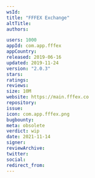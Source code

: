 ```yaml
---
wsId: 
title: "FFFEX Exchange"
altTitle: 
authors:

users: 1000
appId: com.app.fffex
appCountry: 
released: 2019-06-16
updated: 2019-11-24
version: "2.0.3"
stars: 
ratings: 
reviews: 
size: 10M
website: https://main.fffex.co
repository: 
issue: 
icon: com.app.fffex.png
bugbounty: 
meta: obsolete
verdict: wip
date: 2021-11-14
signer: 
reviewArchive:
twitter: 
social:
redirect_from:
---
```


